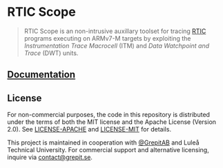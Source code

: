 # RTIC Scope

> RTIC Scope is an non-intrusive auxillary toolset for tracing [RTIC](https://rtic.rs) programs executing on ARMv7-M targets by exploiting the *Instrumentation Trace Macrocell* (ITM) and *Data Watchpoint and Trace* (DWT) units.

## [Documentation](https://github.com/rtic-scope)

## License
For non-commercial purposes, the code in this repository is distributed under the terms of both the MIT license and the Apache License (Version 2.0).
See [LICENSE-APACHE](cargo-rtic-scope/LICENSE-APACHE) and [LICENSE-MIT](cargo-rtic-scope/LICENSE-MIT) for details.

This project is maintained in cooperation with [@GrepitAB](https://github.com/GrepitAB) and Luleå Technical University.
For commercial support and alternative licensing, inquire via <contact@grepit.se>.
